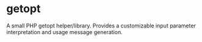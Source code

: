 getopt
======

A small PHP getopt helper/library. Provides a customizable input parameter interpretation and usage message generation.
